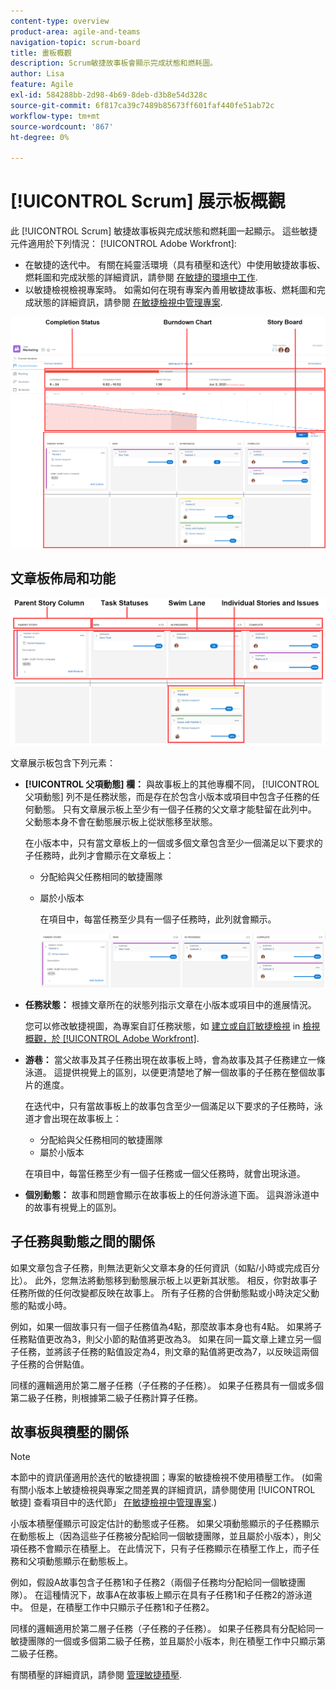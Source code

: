```yaml
---
content-type: overview
product-area: agile-and-teams
navigation-topic: scrum-board
title: 畫板概觀
description: Scrum敏捷故事板會顯示完成狀態和燃耗圖。
author: Lisa
feature: Agile
exl-id: 584288bb-2d98-4b69-8deb-d3b8e54d328c
source-git-commit: 6f817ca39c7489b85673ff601faf440fe51ab72c
workflow-type: tm+mt
source-wordcount: '867'
ht-degree: 0%

---
```


# [!UICONTROL Scrum] 展示板概觀

此 [!UICONTROL Scrum] 敏捷故事板與完成狀態和燃耗圖一起顯示。 這些敏捷元件適用於下列情況： [!UICONTROL Adobe Workfront]:

* 在敏捷的迭代中。 有關在純靈活環境（具有積壓和迭代）中使用敏捷故事板、燃耗圖和完成狀態的詳細資訊，請參閱 [在敏捷的環境中工作](../../../agile/work-in-an-agile-environment/work-in-an-agile-environment.md).
* 以敏捷檢視檢視專案時。 如需如何在現有專案內善用敏捷故事板、燃耗圖和完成狀態的詳細資訊，請參閱 [在敏捷檢視中管理專案](../../../manage-work/projects/manage-projects/manage-projects-in-agile-view.md).

![敏捷迭代](assets/agile-iteration-with-callouts.png)

## 文章板佈局和功能

![敏捷故事板](assets/agile-storyboard-callouts.png)

文章展示板包含下列元素：

* **[!UICONTROL 父項動態] 欄：** 與故事板上的其他專欄不同，  [!UICONTROL 父項動態]  列不是任務狀態，而是存在於包含小版本或項目中包含子任務的任何動態。 只有文章展示板上至少有一個子任務的父文章才能駐留在此列中。 父動態本身不會在動態展示板上從狀態移至狀態。

   在小版本中，只有當文章板上的一個或多個文章包含至少一個滿足以下要求的子任務時，此列才會顯示在文章板上：

   * 分配給與父任務相同的敏捷團隊
   * 屬於小版本

      在項目中，每當任務至少具有一個子任務時，此列就會顯示。

      ![上層動態列](assets/agile-parentstory-swimlane.png)

* **任務狀態：** 根據文章所在的狀態列指示文章在小版本或項目中的進展情況。

   您可以修改敏捷視圖，為專案自訂任務狀態，如 [建立或自訂敏捷檢視](../../../reports-and-dashboards/reports/reporting-elements/views-overview.md#customizing-an-agile-view) in [檢視概觀，於 [!UICONTROL Adobe Workfront]](../../../reports-and-dashboards/reports/reporting-elements/views-overview.md).

* **游巷：** 當父故事及其子任務出現在故事板上時，會為故事及其子任務建立一條泳道。 這提供視覺上的區別，以便更清楚地了解一個故事的子任務在整個故事片的進度。

   在迭代中，只有當故事板上的故事包含至少一個滿足以下要求的子任務時，泳道才會出現在故事板上：

   * 分配給與父任務相同的敏捷團隊
   * 屬於小版本

   在項目中，每當任務至少有一個子任務或一個父任務時，就會出現泳道。

* **個別動態：** 故事和問題會顯示在故事板上的任何游泳道下面。 這與游泳道中的故事有視覺上的區別。

## 子任務與動態之間的關係

如果文章包含子任務，則無法更新父文章本身的任何資訊（如點/小時或完成百分比）。 此外，您無法將動態移到動態展示板上以更新其狀態。 相反，你對故事子任務所做的任何改變都反映在故事上。 所有子任務的合併動態點或小時決定父動態的點或小時。

例如，如果一個故事只有一個子任務值為4點，那麼故事本身也有4點。 如果將子任務點值更改為3，則父小節的點值將更改為3。 如果在同一篇文章上建立另一個子任務，並將該子任務的點值設定為4，則文章的點值將更改為7，以反映這兩個子任務的合併點值。

同樣的邏輯適用於第二層子任務（子任務的子任務）。 如果子任務具有一個或多個第二級子任務，則根據第二級子任務計算子任務。

## 故事板與積壓的關係

>[!NOTE]
>
>本節中的資訊僅適用於迭代的敏捷視圖；專案的敏捷檢視不使用積壓工作。 (如需有關小版本上敏捷檢視與專案之間差異的詳細資訊，請參閱使用 [!UICONTROL 敏捷] 查看項目中的迭代節」 [在敏捷檢視中管理專案](../../../manage-work/projects/manage-projects/manage-projects-in-agile-view.md).)

小版本積壓僅顯示可設定估計的動態或子任務。 如果父項動態顯示的子任務顯示在動態板上（因為這些子任務被分配給同一個敏捷團隊，並且屬於小版本），則父項任務不會顯示在積壓上。 在此情況下，只有子任務顯示在積壓工作上，而子任務和父項動態顯示在動態板上。

例如，假設A故事包含子任務1和子任務2（兩個子任務均分配給同一個敏捷團隊）。 在這種情況下，故事A在故事板上顯示在具有子任務1和子任務2的游泳道中。 但是，在積壓工作中只顯示子任務1和子任務2。

同樣的邏輯適用於第二層子任務（子任務的子任務）。 如果子任務具有分配給同一敏捷團隊的一個或多個第二級子任務，並且屬於小版本，則在積壓工作中只顯示第二級子任務。

有關積壓的詳細資訊，請參閱 [管理敏捷積壓](../../../agile/work-in-an-agile-environment/manage-the-agile-backlog.md).
